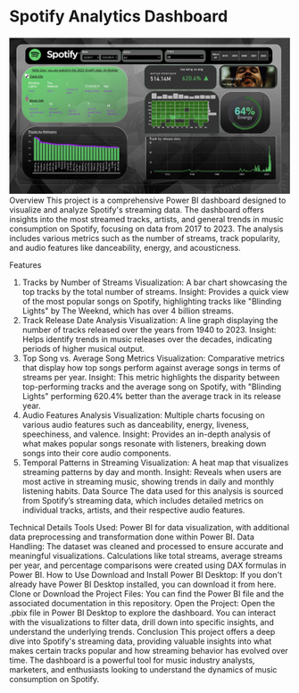# Spotify Analytics Dashboard
![Dashboard](dashboard.jpg)
Overview
This project is a comprehensive Power BI dashboard designed to visualize and analyze Spotify's streaming data. The dashboard offers insights into the most streamed tracks, artists, and general trends in music consumption on Spotify, focusing on data from 2017 to 2023. The analysis includes various metrics such as the number of streams, track popularity, and audio features like danceability, energy, and acousticness.

Features
1. Tracks by Number of Streams
Visualization: A bar chart showcasing the top tracks by the total number of streams.
Insight: Provides a quick view of the most popular songs on Spotify, highlighting tracks like "Blinding Lights" by The Weeknd, which has over 4 billion streams.
2. Track Release Date Analysis
Visualization: A line graph displaying the number of tracks released over the years from 1940 to 2023.
Insight: Helps identify trends in music releases over the decades, indicating periods of higher musical output.
3. Top Song vs. Average Song Metrics
Visualization: Comparative metrics that display how top songs perform against average songs in terms of streams per year.
Insight: This metric highlights the disparity between top-performing tracks and the average song on Spotify, with "Blinding Lights" performing 620.4% better than the average track in its release year.
4. Audio Features Analysis
Visualization: Multiple charts focusing on various audio features such as danceability, energy, liveness, speechiness, and valence.
Insight: Provides an in-depth analysis of what makes popular songs resonate with listeners, breaking down songs into their core audio components.
5. Temporal Patterns in Streaming
Visualization: A heat map that visualizes streaming patterns by day and month.
Insight: Reveals when users are most active in streaming music, showing trends in daily and monthly listening habits.
Data Source
The data used for this analysis is sourced from Spotify’s streaming data, which includes detailed metrics on individual tracks, artists, and their respective audio features.

Technical Details
Tools Used: Power BI for data visualization, with additional data preprocessing and transformation done within Power BI.
Data Handling: The dataset was cleaned and processed to ensure accurate and meaningful visualizations. Calculations like total streams, average streams per year, and percentage comparisons were created using DAX formulas in Power BI.
How to Use
Download and Install Power BI Desktop: If you don't already have Power BI Desktop installed, you can download it from here.
Clone or Download the Project Files: You can find the Power BI file and the associated documentation in this repository.
Open the Project: Open the .pbix file in Power BI Desktop to explore the dashboard. You can interact with the visualizations to filter data, drill down into specific insights, and understand the underlying trends.
Conclusion
This project offers a deep dive into Spotify's streaming data, providing valuable insights into what makes certain tracks popular and how streaming behavior has evolved over time. The dashboard is a powerful tool for music industry analysts, marketers, and enthusiasts looking to understand the dynamics of music consumption on Spotify.

